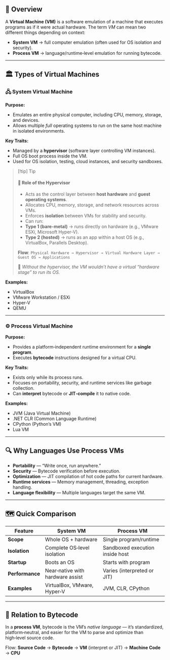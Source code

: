 
## 📜 Overview

A **Virtual Machine (VM)** is a software emulation of a machine that executes programs as if it were actual hardware.
The term *VM* can mean two different things depending on context:

- **System VM** → full computer emulation (often used for OS isolation and security).
- **Process VM** → language/runtime‑level emulation for running bytecode.

---

## 🏛 Types of Virtual Machines

### 🖧 System Virtual Machine

**Purpose:**

- Emulates an entire physical computer, including CPU, memory, storage, and devices.
- Allows multiple *full* operating systems to run on the same host machine in isolated environments.

**Key Traits:**

- Managed by a **hypervisor** (software layer controlling VM instances).
- Full OS boot process inside the VM.
- Used for OS isolation, testing, cloud instances, and security sandboxes.

> [!tip] Tip
>
> #### 🔑 Role of the Hypervisor
>
> - Acts as the control layer between **host hardware** and **guest operating systems**.
> - Allocates CPU, memory, storage, and network resources across VMs.
> - Enforces **isolation** between VMs for stability and security.
> - Can run:
> - **Type 1 (bare-metal)** → runs directly on hardware (e.g., VMware ESXi, Microsoft Hyper‑V).
> - **Type 2 (hosted)** → runs as an app within a host OS (e.g., VirtualBox, Parallels Desktop).
>
> **Flow**:
> `Physical Hardware → Hypervisor → Virtual Hardware Layer → Guest OS → Applications`
>
> 📌 *Without the hypervisor, the VM wouldn’t have a virtual “hardware stage” to run its OS.*

**Examples:**

- VirtualBox
- VMware Workstation / ESXi
- Hyper‑V
- QEMU

---

### ⚙️ Process Virtual Machine

**Purpose:**

- Provides a platform‑independent runtime environment for a **single program**.
- Executes **bytecode** instructions designed for a virtual CPU.

**Key Traits:**

- Exists only while its process runs.
- Focuses on portability, security, and runtime services like garbage collection.
- Can **interpret** bytecode or **JIT‑compile** it to native code.

**Examples:**

- JVM (Java Virtual Machine)
- .NET CLR (Common Language Runtime)
- CPython (Python’s VM)
- Lua VM

---

## 🔍 Why Languages Use Process VMs

- **Portability** — “Write once, run anywhere.”
- **Security** — Bytecode verification before execution.
- **Optimization** — JIT compilation of hot code paths for current hardware.
- **Runtime services** — Memory management, threading, exception handling.
- **Language flexibility** — Multiple languages target the same VM.

---

## 🗺 Quick Comparison

| Feature               | System VM                       | Process VM                     |
|-----------------------|----------------------------------|---------------------------------|
| **Scope**             | Whole OS + hardware             | Single program/runtime         |
| **Isolation**         | Complete OS‑level isolation     | Sandboxed execution inside host|
| **Startup**           | Boots an OS                     | Starts with program            |
| **Performance**       | Near‑native with hardware assist| Varies (interpreted or JIT)    |
| **Examples**          | VirtualBox, VMware, Hyper‑V     | JVM, CLR, CPython              |

---

## 🧩 Relation to Bytecode

In a **process VM**, bytecode is the VM’s *native language* — it’s standardized, platform‑neutral, and easier for the VM to parse and optimize than high‑level source code.

Flow:
**Source Code** → **Bytecode** → **VM** (interpret or JIT) → **Machine Code** → **CPU**
